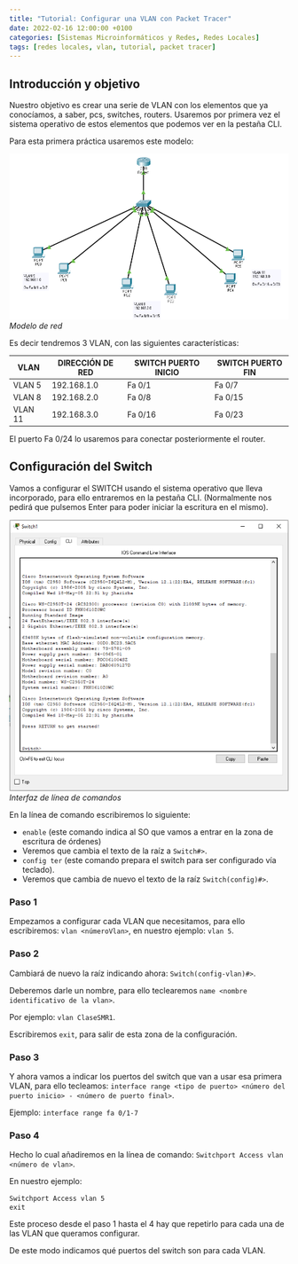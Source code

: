 ```yaml
---
title: "Tutorial: Configurar una VLAN con Packet Tracer" 
date: 2022-02-16 12:00:00 +0100
categories: [Sistemas Microinformáticos y Redes, Redes Locales]
tags: [redes locales, vlan, tutorial, packet tracer]
---
```


## Introducción y objetivo

Nuestro objetivo es crear una serie de VLAN con los elementos que ya conocíamos, a saber, pcs, switches, routers. Usaremos por primera vez el sistema operativo de estos elementos que podemos ver en la pestaña CLI.

Para esta primera práctica usaremos este modelo:

![img-description](/assets/img/tutorial-vlan-packet-tracer/modeloVlan.png)
_Modelo de red_

Es decir tendremos 3 VLAN, con las siguientes características:

| VLAN | DIRECCIÓN DE RED | SWITCH PUERTO INICIO | SWITCH PUERTO FIN |
|---|---|---|---|
| VLAN 5 | 192.168.1.0 | Fa 0/1 | Fa 0/7 |
| VLAN 8 | 192.168.2.0 | Fa 0/8 | Fa 0/15 |
| VLAN 11 | 192.168.3.0 | Fa 0/16 | Fa 0/23 |

El puerto Fa 0/24 lo usaremos para conectar posteriormente el router.

## Configuración del Switch

Vamos a configurar el SWITCH usando el sistema operativo que lleva incorporado, para ello entraremos en la pestaña CLI. (Normalmente nos pedirá que pulsemos Enter para poder iniciar la escritura en el mismo).

![img-description](/assets/img/tutorial-vlan-packet-tracer/consolaSwitch.png)
_Interfaz de línea de comandos_

En la línea de comando escribiremos lo siguiente:

- `enable` (este comando indica al SO que vamos a entrar en la zona de escritura de órdenes)
- Veremos que cambia el texto de la raíz a `Switch#>`.
- `config ter` (este comando prepara el switch para ser configurado vía teclado).
- Veremos que cambia de nuevo el texto de la raíz `Switch(config)#>`.

### Paso 1

Empezamos a configurar cada VLAN que necesitamos, para ello escribiremos: `vlan <númeroVlan>`, en nuestro ejemplo: `vlan 5`.

### Paso 2

Cambiará de nuevo la raíz indicando ahora: `Switch(config-vlan)#>`.

Deberemos darle un nombre, para ello teclearemos `name <nombre identificativo de la vlan>`.

Por ejemplo: `vlan ClaseSMR1`.

Escribiremos `exit`, para salir de esta zona de la configuración.

### Paso 3

Y ahora vamos a indicar los puertos del switch que van a usar esa primera VLAN, para ello tecleamos: `interface range <tipo de puerto> <número del puerto inicio> - <número de puerto final>`.

Ejemplo: `interface range fa 0/1-7`

### Paso 4

Hecho lo cual añadiremos en la línea de comando: `Switchport Access vlan <número de vlan>`.

En nuestro ejemplo:

```console
Switchport Access vlan 5
exit
```

Este proceso desde el paso 1 hasta el 4 hay que repetirlo para cada una de las VLAN que queramos configurar. 

De este modo indicamos qué puertos del switch son para cada VLAN.